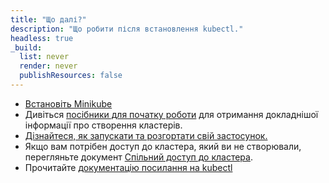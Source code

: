 ```yaml
---
title: "Що далі?"
description: "Що робити після встановлення kubectl."
headless: true
_build:
  list: never
  render: never
  publishResources: false
---
```


* [Встановіть Minikube](https://minikube.sigs.k8s.io/docs/start/)
* Дивіться [посібники для початку роботи](/uk/docs/setup/) для отримання докладнішої інформації про створення кластерів.
* [Дізнайтеся, як запускати та розгортати свій застосунок.](/uk/docs/tasks/access-application-cluster/service-access-application-cluster/)
* Якщо вам потрібен доступ до кластера, який ви не створювали, перегляньте документ [Спільний доступ до кластера](/uk/docs/tasks/access-application-cluster/configure-access-multiple-clusters/).
* Прочитайте [документацію посилання на kubectl](/uk/docs/reference/kubectl/kubectl/)
